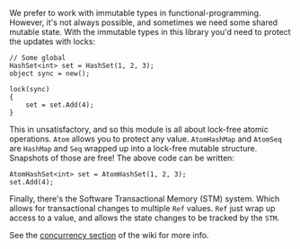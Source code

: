 We prefer to work with immutable types in functional-programming.  However, it's not always possible, and sometimes we
need some shared mutable state.  With the immutable types in this library you'd need to protect the updates with locks:

    // Some global
    HashSet<int> set = HashSet(1, 2, 3);
    object sync = new();

    lock(sync)
    {
        set = set.Add(4);
    }

This in unsatisfactory, and so this module is all about lock-free atomic operations.  `Atom` allows you to protect any
value.  `AtomHashMap` and `AtomSeq` are `HashMap` and `Seq` wrapped up into a lock-free mutable structure.  Snapshots
of those are free!  The above code can be written:

    AtomHashSet<int> set = AtomHashSet(1, 2, 3);
    set.Add(4);

Finally, there's the Software Transactional Memory (STM) system.  Which allows for transactional changes to multiple 
`Ref` values.  `Ref` just wrap up access to a value, and allows the state changes to be tracked by the `STM`.

 See the [concurrency section](https://github.com/louthy/language-ext/wiki/Concurrency) of the wiki for more info.
